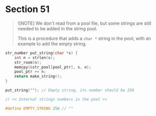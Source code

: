 # Section 51

> ![NOTE]
> We don't read from a pool file, but some strings are still needed to be added in the string pool.
>
> This is a procedure that adds a `char *` string in the pool, with an example to add the empty string.

```c strings.c
str_number put_string(char *s) {
    int n = strlen(s);
    str_room(n);
    memcpy(&str_pool[pool_ptr], s, n);
    pool_ptr += n;
    return make_string();
}
```

```c << Read the other strings >>=
put_string(""); // Empty string, its number should be 256
```

```c include/constants.h
// << Internal strings numbers in the pool >>
```

```c << Internal strings numbers in the pool >>=
#define EMPTY_STRING 256 // ""
```